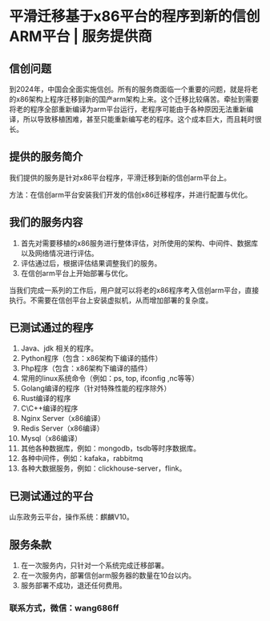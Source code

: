 # 平滑迁移基于x86平台的程序到新的信创ARM平台 | 服务提供商

## 信创问题

到2024年，中国会全面实施信创。所有的服务商面临一个重要的问题，就是将老的x86架构上程序迁移到新的国产arm架构上来。这个迁移比较痛苦。牵扯到需要将老的程序全部重新编译为arm平台运行，老程序可能由于各种原因无法重新编译，所以导致移植困难，甚至只能重新编写老的程序。这个成本巨大，而且耗时很长。

## 提供的服务简介

我们提供的服务是针对x86平台程序，平滑迁移到新的信创arm平台上。

方法：在信创arm平台安装我们开发的信创x86迁移程序，并进行配置与优化。

## 我们的服务内容

1. 首先对需要移植的x86服务进行整体评估，对所使用的架构、中间件、数据库以及网络情况进行评估。
2. 评估通过后，根据评估结果调整我们的服务。
3. 在信创arm平台上开始部署与优化。

当我们完成一系列的工作后，用户就可以将老的x86程序考入信创arm平台，直接执行。不需要在信创平台上安装虚拟机，从而增加部署的复杂度。

## 已测试通过的程序

1. Java、jdk 相关的程序。
2. Python程序（包含：x86架构下编译的插件）
3. Php程序（包含：x86架构下编译的插件）
4. 常用的linux系统命令（例如：ps, top, ifconfig ,nc等等）
5. Golang编译的程序（针对特殊性能的程序除外）
6. Rust编译的程序
7. C\C++编译的程序
8. Nginx Server（x86编译）
9. Redis Server（x86编译）
10. Mysql（x86编译）
11. 其他各种数据库，例如：mongodb，tsdb等时序数据库。
12. 各种中间件，例如：kafaka，rabbitmq
13. 各种大数据服务，例如：clickhouse-server，flink。

## 已测试通过的平台

山东政务云平台，操作系统：麒麟V10。

## 服务条款

1. 在一次服务内，只针对一个系统完成迁移部署。
2. 在一次服务内，部署信创arm服务器的数量在10台以内。
3. 服务部署不成功，退还任何费用。

### 联系方式，微信：wang686ff
